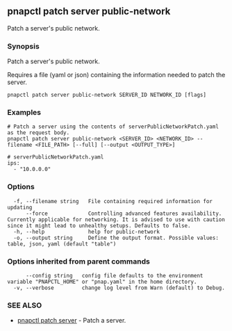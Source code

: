 ## pnapctl patch server public-network

Patch a server's public network.

### Synopsis

Patch a server's public network.
	
Requires a file (yaml or json) containing the information needed to patch the server.

```
pnapctl patch server public-network SERVER_ID NETWORK_ID [flags]
```

### Examples

```
# Patch a server using the contents of serverPublicNetworkPatch.yaml as the request body.
pnapctl patch server public-network <SERVER_ID> <NETWORK_ID> --filename <FILE_PATH> [--full] [--output <OUTPUT_TYPE>]

# serverPublicNetworkPatch.yaml
ips:
  - "10.0.0.0"
```

### Options

```
  -f, --filename string   File containing required information for updating
      --force             Controlling advanced features availability. Currently applicable for networking. It is advised to use with caution since it might lead to unhealthy setups. Defaults to false.
  -h, --help              help for public-network
  -o, --output string     Define the output format. Possible values: table, json, yaml (default "table")
```

### Options inherited from parent commands

```
      --config string   config file defaults to the environment variable "PNAPCTL_HOME" or "pnap.yaml" in the home directory.
  -v, --verbose         change log level from Warn (default) to Debug.
```

### SEE ALSO

* [pnapctl patch server](pnapctl_patch_server.md)	 - Patch a server.

